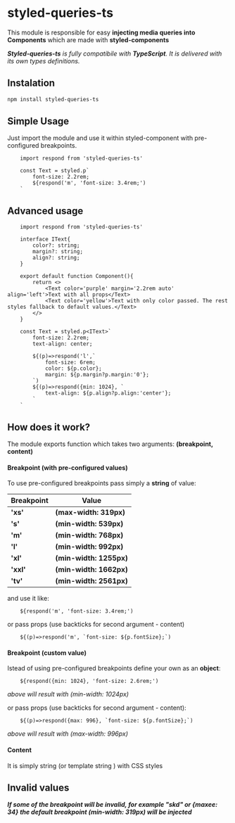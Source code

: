 # styled-queries-ts
This module is responsible for easy **injecting media queries into Components** which are made with **styled-components**

_**Styled-queries-ts** is fully compatibile with **TypeScript**. It is delivered with its own types definitions._

## Instalation

```sh
npm install styled-queries-ts
```

## Simple Usage
Just import the module and use it within styled-component with pre-configured breakpoints.

```
    import respond from 'styled-queries-ts'
    
    const Text = styled.p`
        font-size: 2.2rem;
        ${respond('m', 'font-size: 3.4rem;')
    `
```
## Advanced usage

```
    import respond from 'styled-queries-ts'

    interface IText{
        color?: string;
        margin?: string;
        align?: string;
    }

    export default function Component(){
        return <>
            <Text color='purple' margin='2.2rem auto' align='left'>Text with all props</Text>
            <Text color='yellow'>Text with only color passed. The rest styles fallback to default values.</Text>
        </>
    }

    const Text = styled.p<IText>`
        font-size: 2.2rem;
        text-align: center;
        
        ${(p)=>respond('l',`
            font-size: 6rem;
            color: ${p.color};
            margin: ${p.margin?p.margin:'0'};
        `)
        ${(p)=>respond({min: 1024}, `
            text-align: ${p.align?p.align:'center'};
        `
    `
```

## How does it work?

The module exports function which takes two arguments: **(breakpoint, content)**

#### Breakpoint (with pre-configured values)

To use pre-configured breakpoints pass simply a **string** of value:

| Breakpoint | Value |
| ------ | ------ |
| **'xs'** | **(max-width: 319px)** |
|**'s'** | **(min-width: 539px)**|
| **'m'** | **(min-width: 768px)** |
|**'l'** | **(min-width: 992px)**|
| **'xl'** | **(min-width: 1255px)** |
|**'xxl'** | **(min-width: 1662px)**|
| **'tv'** | **(min-width: 2561px)** |

and use it like:

```
    ${respond('m', 'font-size: 3.4rem;')
```

or pass props (use backticks for second argument - content)
```
    ${(p)=>respond('m', `font-size: ${p.fontSize};`)
```

#### Breakpoint (custom value)

Istead of using pre-configured breakpoints define your own as an **object**:

```
    ${respond({min: 1024}, 'font-size: 2.6rem;')
```
_above will result with (min-width: 1024px)_

or pass props (use backticks for second argument - content):
```
    ${(p)=>respond({max: 996}, `font-size: ${p.fontSize};`)
```
_above will result with (max-width: 996px)_

#### Content

It is simply string (or template string ) with CSS styles


## Invalid values

**_If some of the breakpoint will be invalid, for example "skd" or {maxee: 34} the default breakpoint (min-width: 319px) will be injected_**